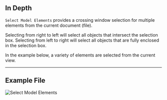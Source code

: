 ## In Depth
`Select Model Elements` provides a crossing window selection for multiple elements from the current document (file).

Selecting from right to left will select all objects that intersect the selection box. Selecting from left to right will select all objects that are fully enclosed in the selection box.

In the example below, a variety of elements are selected from the current view.
___
## Example File

![Select Model Elements](./Dynamo.Nodes.DSModelElementsSelection_img.jpg)

